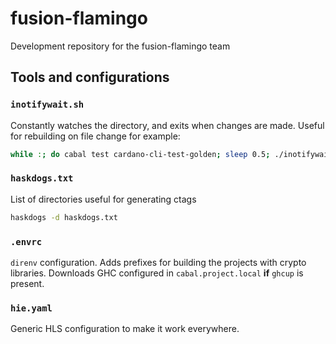 # fusion-flamingo
Development repository for the fusion-flamingo team

## Tools and configurations

### `inotifywait.sh`
Constantly watches the directory, and exits when changes are made.
Useful for rebuilding on file change for example:
```bash
while :; do cabal test cardano-cli-test-golden; sleep 0.5; ./inotifywait.sh ; done
```

### `haskdogs.txt`
List of directories useful for generating ctags

```bash
haskdogs -d haskdogs.txt
```

### `.envrc`
`direnv` configuration.
Adds prefixes for building the projects with crypto libraries.
Downloads GHC configured in `cabal.project.local` **if** `ghcup` is present.

### `hie.yaml`
Generic HLS configuration to make it work everywhere.
